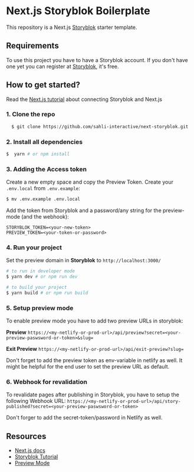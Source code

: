 # Next.js Storyblok Boilerplate

This repository is a Next.js [Storyblok](https://www.storyblok.com) starter template.

## Requirements

To use this project you have to have a Storyblok account. If you don't have one yet you can register at [Storyblok](https://www.storyblok.com), it's free.

## How to get started?

Read the [Next.js tutorial](https://www.storyblok.com/tp/add-a-headless-cms-to-next-js-in-5-minutes) about connecting Storyblok and Next.js

### 1. Clone the repo

```sh
  $ git clone https://github.com/sahli-interactive/next-storyblok.git
```

### 2. Install all dependencies

```sh
$  yarn # or npm install
```

### 3. Adding the Access token

Create a new empty space and copy the Preview Token.  Create your ```.env.local``` from  ```.env.example```:
```sh
$ mv .env.example .env.local
```
Add the token from Storyblok and a password/any string for the preview-mode (and the webhook):
```
STORYBLOK_TOKEN=<your-new-token>
PREVIEW_TOKEN=<your-token-or-password>
```

### 4. Run your project

Set the preview domain in <strong>Storyblok</strong> to `http://localhost:3000/`

```sh
# to run in developer mode
$ yarn dev # or npm run dev
```

```sh
# to build your project
$ yarn build # or npm run build
```

### 5. Setup preview mode

To enable preview mode you have to add two preview URLs in storyblok:

**Preview**
`https://<my-netlify-or-prod-url>/api/preview?secret=<your-preview-paswsword-or-token>&slug=`

**Exit Preview**
`https://<my-netlify-or-prod-url>/api/exit-preview?slug=`

Don't forget to add the preview token as env-variable in netlify as well.
It might be helpful for the end user to set the preview URL as default.

### 6. Webhook for revalidation

To revalidate pages after publishing in Storyblok, you have to setup the following Webhook URL:
`https://<my-netlify-or-prod-url>/api/story-published?secret=<your-preview-paswsword-or-token>`

Don't forger to add the secret-token/password in Netlify as well.

## Resources

- [Next.js docs](https://nextjs.org/docs/#setup)
- [Storyblok Tutorial](https://www.storyblok.com/tp/add-a-headless-cms-to-next-js-in-5-minutes)
- [Preview Mode](https://nextjs.org/docs/advanced-features/preview-mode)


